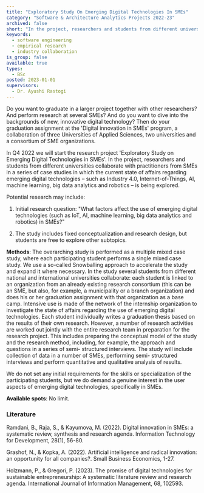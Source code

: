```yaml
---
title: "Exploratory Study On Emerging Digital Technologies In SMEs"
category: "Software & Architecture Analytics Projects 2022-23"
archived: false
short: "In the project, researchers and students from different universities collaborate with practitioners from SMEs in a series of case studies in which the current state of affairs regarding emerging digital technologies is being explored."
keywords:
  - software engineering
  - empirical research
  - industry collaboration
is_group: false
available: true
types:
  - BSc
posted: 2023-01-01
supervisors:
  - Dr. Ayushi Rastogi
---
```


Do you want to graduate in a larger project together with other researchers? And perform research at several SMEs? And do you want to dive into the backgrounds of new, innovative digital technology? Then do your graduation assignment at the 'Digital innovation in SMEs' program, a collaboration of three Universities of Applied Sciences, two universities and a consortium of SME organizations.

In Q4 2022 we will start the research project 'Exploratory Study on Emerging Digital Technologies in SMEs'. In the project, researchers and students from different universities collaborate with practitioners from SMEs in a series of case studies in which the current state of affairs regarding emerging digital technologies – such as Industry 4.0, Internet-of-Things, AI, machine learning, big data analytics and robotics – is being explored.

Potential research may include:

1. Initial research question: "What factors affect the use of emerging digital technologies (such as IoT, AI, machine learning, big data analytics and robotics) in SMEs?"

2. The study includes fixed conceptualization and research design, but students are free to explore other subtopics.

**Methods**: The overarching study is performed as a multiple mixed case study, where each participating student performs a single mixed case study. We use a so-called Snowballing approach to accelerate the study and expand it where necessary. In the study several students from different national and international universities collaborate: each student is linked to an organization from an already existing research consortium (this can be an SME, but also, for example, a municipality or a branch organization) and does his or her graduation assignment with that organization as a base camp. Intensive use is made of the network of the internship organization to investigate the state of affairs regarding the use of emerging digital technologies. Each student individually writes a graduation thesis based on the results of their own research. However, a number of research activities are worked out jointly with the entire research team in preparation for the research project. This includes preparing the conceptual model of the study and the research method, including, for example, the approach and questions in a series of semi- structured interviews. The study will include collection of data in a number of SMEs, performing semi- structured interviews and perform quantitative and qualitative analysis of results.

We do not set any initial requirements for the skills or specialization of the participating students, but we do demand a genuine interest in the user aspects of emerging digital technologies, specifically in SMEs.

**Available spots**: No limit.

### Literature

Ramdani, B., Raja, S., & Kayumova, M. (2022). Digital innovation in SMEs: a systematic review, synthesis and research agenda. Information Technology for Development, 28(1), 56-80.

Grashof, N., & Kopka, A. (2022). Artificial intelligence and radical innovation: an opportunity for all companies?. Small Business Economics, 1-27.

Holzmann, P., & Gregori, P. (2023). The promise of digital technologies for sustainable entrepreneurship: A systematic literature review and research agenda. International Journal of Information Management, 68, 102593.
